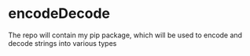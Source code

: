 # encodeDecode
The repo will contain my pip package, which will be used to encode and decode strings into various types
